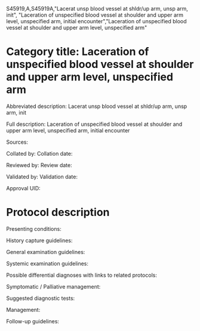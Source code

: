 S45919,A,S45919A,"Lacerat unsp blood vessel at shldr/up arm, unsp arm, init", "Laceration of unspecified blood vessel at shoulder and upper arm level, unspecified arm, initial encounter","Laceration of unspecified blood vessel at shoulder and upper arm level, unspecified arm"
# Category title: Laceration of unspecified blood vessel at shoulder and upper arm level, unspecified arm

Abbreviated description: Lacerat unsp blood vessel at shldr/up arm, unsp arm, init

Full description: Laceration of unspecified blood vessel at shoulder and upper arm level, unspecified arm, initial encounter

Sources:

Collated by:
Collation date:

Reviewed by:
Review date:

Validated by:
Validation date:

Approval UID:

# Protocol description

Presenting conditions:

History capture guidelines:

General examination guidelines:

Systemic examination guidelines:

Possible differential diagnoses with links to related protocols:

Symptomatic / Palliative management:

Suggested diagnostic tests:

Management:

Follow-up guidelines:

